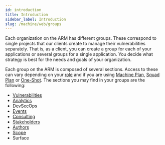 ```yaml
---
id: introduction
title: Introduction
sidebar_label: Introduction
slug: /machine/web/groups
---
```


Each organization on the
ARM has different groups.
These correspond to single
projects that our clients
create to manage their
vulnerabilities separately.
That is,
as a client,
you can create a group for
each of your applications
or several groups for a
single application.
You decide what strategy is
best for the needs and
goals of your organization.

Each group on the ARM is
composed of several sections.
Access to these can vary
depending on your
[role](/machine/web/groups/roles)
and if you are using
[Machine Plan](/about/faq/machine),
[Squad Plan](/about/faq) or
[One-Shot](/about/faq/estimation#one-shot-hacking-per-project).
The sections you may find in
your groups are the following:

- [Vulnerabilities](/machine/web/groups/vulnerabilities/)
- [Analytics](/machine/web/analytics/groups)
- [DevSecOps](/machine/agent)
- [Events](/machine/web/groups/events)
- [Consulting](/squad/consulting)
- [Stakeholders](/machine/web/groups/stakeholders)
- [Authors](/machine/web/groups/authors)
- [Scope](/machine/web/groups/scope)
- Surface
